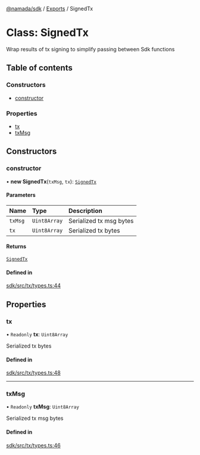 [@namada/sdk](../README.md) / [Exports](../modules.md) / SignedTx

# Class: SignedTx

Wrap results of tx signing to simplify passing between Sdk functions

## Table of contents

### Constructors

- [constructor](SignedTx.md#constructor)

### Properties

- [tx](SignedTx.md#tx)
- [txMsg](SignedTx.md#txmsg)

## Constructors

### constructor

• **new SignedTx**(`txMsg`, `tx`): [`SignedTx`](SignedTx.md)

#### Parameters

| Name | Type | Description |
| :------ | :------ | :------ |
| `txMsg` | `Uint8Array` | Serialized tx msg bytes |
| `tx` | `Uint8Array` | Serialized tx bytes |

#### Returns

[`SignedTx`](SignedTx.md)

#### Defined in

[sdk/src/tx/types.ts:44](https://github.com/anoma/namada-interface/blob/9ed51c8a/packages/sdk/src/tx/types.ts#L44)

## Properties

### tx

• `Readonly` **tx**: `Uint8Array`

Serialized tx bytes

#### Defined in

[sdk/src/tx/types.ts:48](https://github.com/anoma/namada-interface/blob/9ed51c8a/packages/sdk/src/tx/types.ts#L48)

___

### txMsg

• `Readonly` **txMsg**: `Uint8Array`

Serialized tx msg bytes

#### Defined in

[sdk/src/tx/types.ts:46](https://github.com/anoma/namada-interface/blob/9ed51c8a/packages/sdk/src/tx/types.ts#L46)
